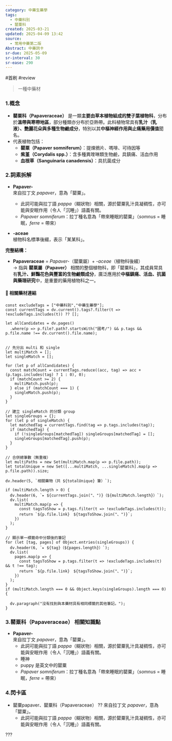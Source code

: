```yaml
---
category: 中藥生藥學
tags:
  - 中藥科別
  - 罌粟科
created: 2025-03-21
updated: 2025-04-09 13:42
source:
  - 常用中藥第二版
Abstract: 中藥詞卡
sr-due: 2025-05-09
sr-interval: 30
sr-ease: 290
---
```

#首刷 #review
> 一種中藥材
### 1.概念
- **罌粟科（Papaveraceae）** 是一類**主要由草本植物組成的雙子葉植物科**，分布於**溫帶與寒帶地區**，部分種類亦分布於亞熱帶。此科植物常具有**乳汁（乳液）、艷麗花朵與多種生物鹼成分**，特別以其**中樞神經作用與止痛藥用價值**聞名。  
- 代表植物包括：  
  - **罌粟（Papaver somniferum）**：提煉鴉片、嗎啡、可待因等  
  - **紫堇（Corydalis spp.）**：含多種異喹啉類生物鹼，具鎮痛、活血作用  
  - **血根草（Sanguinaria canadensis）**：具抗菌成分  

### 2.詞素拆解
- **Papaver-**  
  來自拉丁文 *papaver*，意為「罌粟」。  
  - 此詞可能與拉丁語 *pappa*（糊狀物）相關，源於罌粟乳汁具凝稠性，亦可能與安眠作用（令人「沉睡」）語義有關。  
  - *Papaver somniferum*：拉丁種名意為「帶來睡眠的罌粟」（*somnus* = 睡眠，*ferre* = 帶來）  

- **-aceae**  
  植物科名標準後綴，表示「某某科」。 

**完整結構：**
- **Papaveraceae** = *Papaver-*（罌粟屬）+ *-aceae*（植物科後綴）  
→ 指與 **罌粟屬（Papaver）** 相關的整個植物科，即「罌粟科」，其成員常具有**乳汁、鮮豔花色與豐富的生物鹼類成分**，廣泛應用於**中樞鎮痛、活血、抗菌與藥理研究**中，是重要的藥用植物科之一。  

#### 📌 相關藥材連結


```dataviewjs
const excludeTags = ["中藥科別","中藥生藥學"];
const currentTags = dv.current().tags?.filter(t => !excludeTags.includes(t)) ?? [];

let allCandidates = dv.pages()
  .where(p => p.file?.path?.startsWith("國考/") && p.tags && p.file.name !== dv.current().file.name);


// 先分出 multi 和 single
let multiMatch = [];
let singleMatch = [];

for (let p of allCandidates) {
  const matchCount = currentTags.reduce((acc, tag) => acc + (p.tags.includes(tag) ? 1 : 0), 0);
  if (matchCount >= 2) {
    multiMatch.push(p);
  } else if (matchCount === 1) {
    singleMatch.push(p);
  }
}

// 建立 singleMatch 的分類 group
let singleGroups = {};
for (let p of singleMatch) {
  let matchedTag = currentTags.find(tag => p.tags.includes(tag));
  if (matchedTag) {
    if (!singleGroups[matchedTag]) singleGroups[matchedTag] = [];
    singleGroups[matchedTag].push(p);
  }
}

// 合併總筆數（無重複）
let multiPaths = new Set(multiMatch.map(p => p.file.path));
let totalUnique = new Set([...multiMatch, ...singleMatch].map(p => p.file.path)).size;

dv.header(5, `相關藥物（共 ${totalUnique} 筆）`);

if (multiMatch.length > 0) {
  dv.header(6, `▸ ${currentTags.join("、")}（${multiMatch.length}）`);
  dv.list(
    multiMatch.map(p => {
      const tagsToShow = p.tags.filter(t => !excludeTags.includes(t));
      return `${p.file.link}　${tagsToShow.join("、")}`;
    })
  );
}

// 顯示單一標籤命中分類後的筆記
for (let [tag, pages] of Object.entries(singleGroups)) {
  dv.header(6, `▸ ${tag}（${pages.length}）`);
  dv.list(
    pages.map(p => {
      const tagsToShow = p.tags.filter(t => !excludeTags.includes(t) && t !== tag);
      return `${p.file.link}　${tagsToShow.join("、")}`;
    })
  );
}
if (multiMatch.length === 0 && Object.keys(singleGroups).length === 0) {

  dv.paragraph("沒有找到與本藥材具有相同標籤的其他筆記。");
}

```


### 3.罌粟科（Papaveraceae） 相關知識點

- **Papaver-**  
  來自拉丁文 *papaver*，意為「罌粟」。  
  - 此詞可能與拉丁語 *pappa*（糊狀物）相關，源於罌粟乳汁具凝稠性，亦可能與安眠作用（令人「沉睡」）語義有關。  
  - 睡神
  - puppy 是英文中的罌粟
  - *Papaver somniferum*：拉丁種名意為「帶來睡眠的罌粟」（*somnus* = 睡眠，*ferre* = 帶來）  


### 4.閃卡區



- 罌粟papaver、罌粟科（Papaveraceae）
??
  來自拉丁文 *papaver*，意為「罌粟」。  
  - 此詞可能與拉丁語 *pappa*（糊狀物）相關，源於罌粟乳汁具凝稠性，亦可能與安眠作用（令人「沉睡」）語義有關。 <!--SR:!2025-04-12,3,270!2025-04-12,3,270--> 

???
